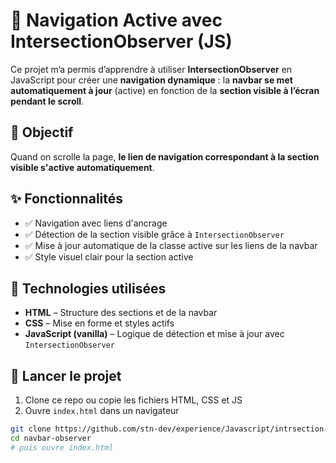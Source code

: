 # 📌 Navigation Active avec IntersectionObserver (JS)

Ce projet m’a permis d’apprendre à utiliser **IntersectionObserver** en JavaScript pour créer une **navigation dynamique** : la **navbar se met automatiquement à jour** (active) en fonction de la **section visible à l’écran pendant le scroll**.

## 🎯 Objectif

Quand on scrolle la page, **le lien de navigation correspondant à la section visible s'active automatiquement**.

## ✨ Fonctionnalités

- ✅ Navigation avec liens d'ancrage
- ✅ Détection de la section visible grâce à `IntersectionObserver`
- ✅ Mise à jour automatique de la classe active sur les liens de la navbar
- ✅ Style visuel clair pour la section active

## 🔧 Technologies utilisées

- **HTML** – Structure des sections et de la navbar
- **CSS** – Mise en forme et styles actifs
- **JavaScript (vanilla)** – Logique de détection et mise à jour avec `IntersectionObserver`

## 🚀 Lancer le projet

1. Clone ce repo ou copie les fichiers HTML, CSS et JS
2. Ouvre `index.html` dans un navigateur

```bash
git clone https://github.com/stn-dev/experience/Javascript/intrsection-observerJs.git
cd navbar-observer
# puis ouvre index.html
```
